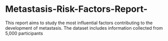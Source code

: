 # Metastasis-Risk-Factors-Report-
This report aims to study the most influential factors contributing to the development of metastasis. The dataset includes information collected from 5,000 participants
